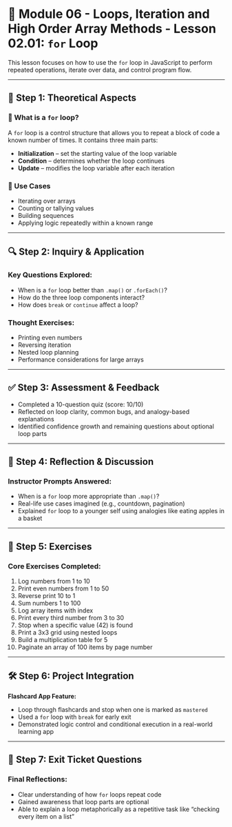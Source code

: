 # 📕 Module 06 - Loops, Iteration and High Order Array Methods - Lesson 02.01: `for` Loop

This lesson focuses on how to use the `for` loop in JavaScript to perform repeated operations, iterate over data, and control program flow.

---

## 🧠 Step 1: Theoretical Aspects

### 🔹 What is a `for` loop?
A `for` loop is a control structure that allows you to repeat a block of code a known number of times. It contains three main parts:
- **Initialization** – set the starting value of the loop variable
- **Condition** – determines whether the loop continues
- **Update** – modifies the loop variable after each iteration

### 🔹 Use Cases
- Iterating over arrays
- Counting or tallying values
- Building sequences
- Applying logic repeatedly within a known range

---

## 🔍 Step 2: Inquiry & Application

### Key Questions Explored:
- When is a `for` loop better than `.map()` or `.forEach()`?
- How do the three loop components interact?
- How does `break` or `continue` affect a loop?

### Thought Exercises:
- Printing even numbers
- Reversing iteration
- Nested loop planning
- Performance considerations for large arrays

---

## ✅ Step 3: Assessment & Feedback

- Completed a 10-question quiz (score: 10/10)
- Reflected on loop clarity, common bugs, and analogy-based explanations
- Identified confidence growth and remaining questions about optional loop parts

---

## 🔁 Step 4: Reflection & Discussion

### Instructor Prompts Answered:
- When is a `for` loop more appropriate than `.map()`?
- Real-life use cases imagined (e.g., countdown, pagination)
- Explained `for` loop to a younger self using analogies like eating apples in a basket

---

## 🧩 Step 5: Exercises

### Core Exercises Completed:
1. Log numbers from 1 to 10
2. Print even numbers from 1 to 50
3. Reverse print 10 to 1
4. Sum numbers 1 to 100
5. Log array items with index
6. Print every third number from 3 to 30
7. Stop when a specific value (42) is found
8. Print a 3x3 grid using nested loops
9. Build a multiplication table for 5
10. Paginate an array of 100 items by page number

---

## 🛠️ Step 6: Project Integration

**Flashcard App Feature:**
- Loop through flashcards and stop when one is marked as `mastered`
- Used a `for` loop with `break` for early exit
- Demonstrated logic control and conditional execution in a real-world learning app

---

## 🧾 Step 7: Exit Ticket Questions

### Final Reflections:
- Clear understanding of how `for` loops repeat code
- Gained awareness that loop parts are optional
- Able to explain a loop metaphorically as a repetitive task like “checking every item on a list”
